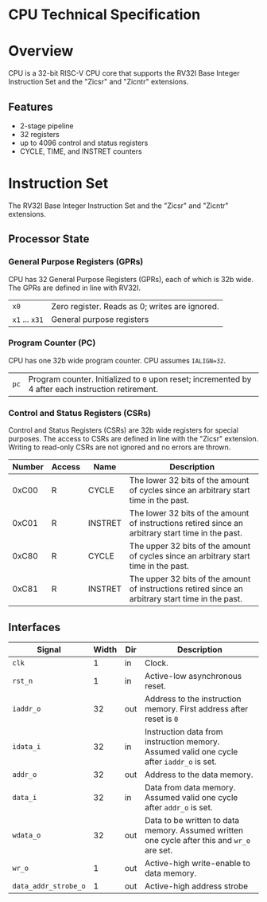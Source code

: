 # CPU Technical Specification

<!--Document based on https://github.com/lowRISC/opentitan/blob/master/hw/ip/otbn/README.md-->

# Overview

CPU is a 32-bit RISC-V CPU core that supports the RV32I Base Integer Instruction Set and the "Zicsr" and "Zicntr" extensions.

## Features

* 2-stage pipeline
* 32 registers
* up to 4096 control and status registers
* CYCLE, TIME, and INSTRET counters

<!--## Description-->
<!---->
<!--CPU is a simple processor that is compliant with the RV32I Base Integer Instruction Set and the "Zicsr" and "Zicntr" extensions.-->
<!---->
# Instruction Set

The RV32I Base Integer Instruction Set and the "Zicsr" and "Zicntr" extensions.

## Processor State

### General Purpose Registers (GPRs)

CPU has 32 General Purpose Registers (GPRs), each of which is 32b wide.
The GPRs are defined in line with RV32I.

<table>
  <tr>
    <td><code>x0</code></td>
    <td>Zero register. Reads as 0; writes are ignored.</td>
  </tr>
  <tr>
    <td><code>x1</code> ... <code>x31</code></td>
    <td>General purpose registers</td>
  </tr>
</table>

### Program Counter (PC)

CPU has one 32b wide program counter. CPU assumes `IALIGN=32`.

<table>
  <tr>
    <td><code>pc</code></td>
    <td>Program counter. Initialized to <code>0</code> upon reset; incremented by 4 after each instruction retirement.</td>
  </tr>
</table>


### Control and Status Registers (CSRs)

Control and Status Registers (CSRs) are 32b wide registers for special purposes.
The access to CSRs are defined in line with the "Zicsr" extension.
Writing to read-only CSRs are not ignored and no errors are thrown.

<table>
  <thead>
    <tr>
      <th>Number</th>
      <th>Access</th>
      <th>Name</th>
      <th>Description</th>
    </tr>
  </thead>
  <tbody>
    <tr>
      <td>0xC00</td>
      <td>R</td>
      <td>CYCLE</td>
      <td>
      The lower 32 bits of the amount of cycles since an arbitrary start time in the past.
      </td>
    </tr>
    <tr>
      <td>0xC01</td>
      <td>R</td>
      <td>INSTRET</td>
      <td>
      The lower 32 bits of the amount of instructions retired since an arbitrary start time in the past.
      </td>
    </tr>
    <tr>
      <td>0xC80</td>
      <td>R</td>
      <td>CYCLE</td>
      <td>
      The upper 32 bits of the amount of cycles since an arbitrary start time in the past.
      </td>
    </tr>
    <tr>
      <td>0xC81</td>
      <td>R</td>
      <td>INSTRET</td>
      <td>
      The upper 32 bits of the amount of instructions retired since an arbitrary start time in the past.
      </td>
    </tr>
  </tbody>
</table>

## Interfaces

<table>
  <thead>
    <tr>
      <th>Signal</th>
      <th>Width</th>
      <th>Dir</th>
      <th>Description</th>
    </tr>
  </thead>
  <tbody>
    <tr>
      <td><code>clk</code></td>
      <td>1</td>
      <td>in</td>
      <td>
      Clock.
      </td>
    </tr>
    <tr>
      <td><code>rst_n</code></td>
      <td>1</td>
      <td>in</td>
      <td>
      Active-low asynchronous reset.
      </td>
    </tr>
    <tr>
      <td><code>iaddr_o</code></td>
      <td>32</td>
      <td>out</td>
      <td>
      Address to the instruction memory. First address after reset is <code>0</code>
      </td>
    </tr>
    <tr>
      <td><code>idata_i</code></td>
      <td>32</td>
      <td>in</td>
      <td>
      Instruction data from instruction memory. Assumed valid one cycle after <code>iaddr_o</code> is set.
      </td>
    </tr>
    <tr>
      <td><code>addr_o</code></td>
      <td>32</td>
      <td>out</td>
      <td>
      Address to the data memory.
      </td>
    </tr>
    <tr>
      <td><code>data_i</code></td>
      <td>32</td>
      <td>in</td>
      <td>
      Data from data memory. Assumed valid one cycle after <code>addr_o</code> is set.
      </td>
    </tr>
    <tr>
      <td><code>wdata_o</code></td>
      <td>32</td>
      <td>out</td>
      <td>
      Data to be written to data memory. Assumed written one cycle after this and <code>wr_o</code> are set.
      </td>
    </tr>
    <tr>
      <td><code>wr_o</code></td>
      <td>1</td>
      <td>out</td>
      <td>
      Active-high write-enable to data memory.
      </td>
    </tr>
    <tr>
      <td><code>data_addr_strobe_o</code></td>
      <td>1</td>
      <td>out</td>
      <td>
      Active-high address strobe
      </td>
    </tr>
  </tbody>
</table>
